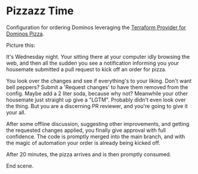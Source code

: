# Pizzazz Time

Configuration for ordering Dominos leveraging the [Terraform Provider for Dominos Pizza](https://registry.terraform.io/providers/MNThomson/dominos/latest/docs).

Picture this:

It's Wednesday night.  Your sitting there at your computer idly browsing the web, and then all the sudden you see a notification informing you your housemate submitted a pull request to kick off an order for pizza.  

You look over the changes and see if everything's to your liking.  Don't want bell peppers?  Submit a 'Request changes' to have them removed from the config.  Maybe add a 2 liter soda, because why not?  Meanwhile your other housemate just straight up give a "LGTM".  Probably didn't even look over the thing.  But you are a discerning PR reviewer, and you're going to give it your all.  

After some offline discussion, suggesting other improvements, and getting the requested changes applied, you finally give approval with full confidence.  The code is promptly merged into the main branch, and with the magic of automation your order is already being kicked off.  

After 20 minutes, the pizza arrives and is then promptly consumed.

End scene.